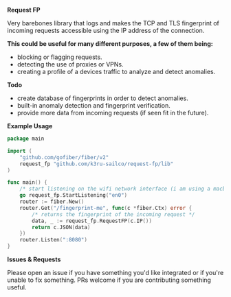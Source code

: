 **Request FP**

 Very barebones library that logs and makes the TCP and TLS fingerprint of incoming requests accessible using the IP address of the connection. 

 **This could be useful for many different purposes, a few of them being:**
 - blocking or flagging requests.
 - detecting the use of proxies or VPNs.
 - creating a profile of a devices traffic to analyze and detect anomalies.

**Todo** 
- create database of fingerprints in order to detect anomalies.
- built-in anomaly detection and fingerprint verification.
- provide more data from incoming requests (if seen fit in the future).


**Example Usage**

```go
package main

import (
	"github.com/gofiber/fiber/v2"
	request_fp "github.com/k3ru-sailco/request-fp/lib"
)

func main() {
	/* start listening on the wifi network interface (i am using a macbook in this example)*/
	go request_fp.StartListening("en0")
	router := fiber.New()
	router.Get("/fingerprint-me", func(c *fiber.Ctx) error {
		/* returns the fingerprint of the incoming request */
		data, _ := request_fp.RequestFP(c.IP())
		return c.JSON(data)
	})
	router.Listen(":8080")
}
```

**Issues & Requests**

Please open an issue if you have something you'd like integrated or if you're unable to fix something. PRs welcome if you are contributing something useful.
